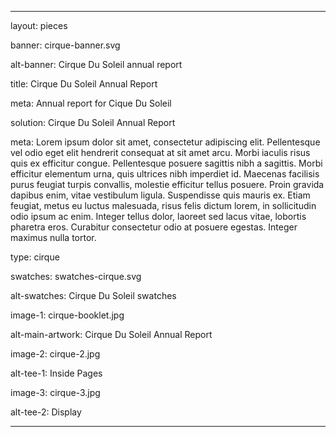 ---

layout: pieces

banner: cirque-banner.svg

alt-banner: Cirque Du Soleil annual report

title: Cirque Du Soleil Annual Report

meta: Annual report for Cique Du Soleil

solution: Cirque Du Soleil Annual Report

meta: Lorem ipsum dolor sit amet, consectetur adipiscing elit. Pellentesque vel odio eget elit hendrerit consequat at sit amet arcu. Morbi iaculis risus quis ex efficitur congue. Pellentesque posuere sagittis nibh a sagittis. Morbi efficitur elementum urna, quis ultrices nibh imperdiet id. Maecenas facilisis purus feugiat turpis convallis, molestie efficitur tellus posuere. Proin gravida dapibus enim, vitae vestibulum ligula. Suspendisse quis mauris ex. Etiam feugiat, metus eu luctus malesuada, risus felis dictum lorem, in sollicitudin odio ipsum ac enim. Integer tellus dolor, laoreet sed lacus vitae, lobortis pharetra eros. Curabitur consectetur odio at posuere egestas. Integer maximus nulla tortor.

type: cirque

swatches: swatches-cirque.svg

alt-swatches: Cirque Du Soleil swatches

image-1: cirque-booklet.jpg

alt-main-artwork: Cirque Du Soleil Annual Report

image-2: cirque-2.jpg

alt-tee-1: Inside Pages

image-3: cirque-3.jpg

alt-tee-2: Display

---